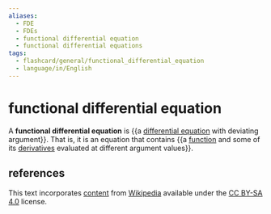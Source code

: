```yaml
---
aliases:
  - FDE
  - FDEs
  - functional differential equation
  - functional differential equations
tags:
  - flashcard/general/functional_differential_equation
  - language/in/English
---
```


# functional differential equation

A __functional differential equation__ is {{a [differential equation](differential%20equation.md) with deviating argument}}. That is, it is an equation that contains {{a [function](function%20(mathematics).md) and some of its [derivatives](derivative.md) evaluated at different argument values}}. <!--SR:!2024-07-27,14,290!2024-07-26,13,290-->

## references

This text incorporates [content](https://en.wikipedia.org/wiki/functional_differential_equation) from [Wikipedia](Wikipedia.md) available under the [CC BY-SA 4.0](https://creativecommons.org/licenses/by-sa/4.0/) license.
